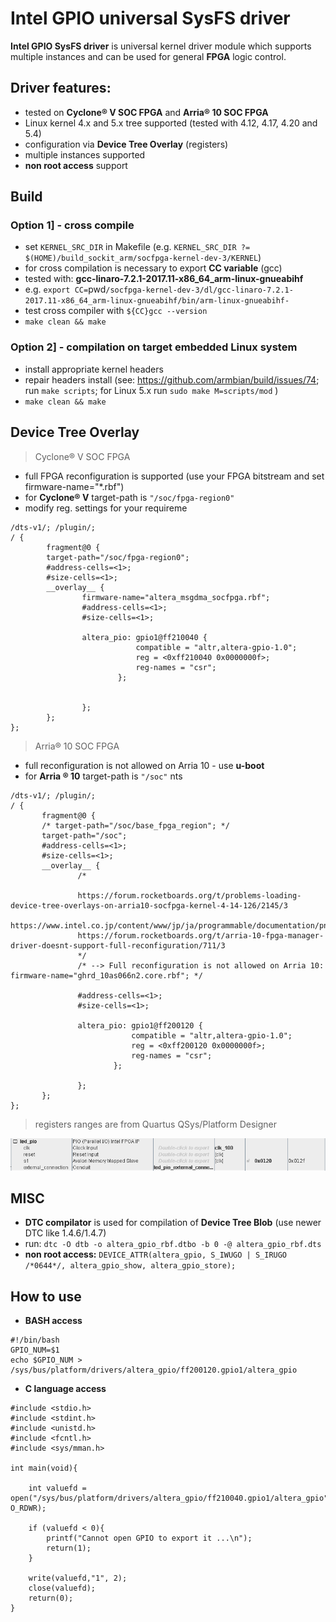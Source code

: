 # Intel GPIO universal SysFS driver
**Intel GPIO SysFS driver** is universal kernel driver module which supports multiple instances and can be used for general **FPGA** logic control. 

## Driver features:  
- tested on **Cyclone® V SOC FPGA** and **Arria® 10 SOC FPGA** 
- Linux kernel 4.x and 5.x tree supported (tested with 4.12, 4.17, 4.20 and 5.4) 
- configuration via **Device Tree Overlay** (registers)
- multiple instances supported
- **non root access** support

## Build
### Option 1] - cross compile 
- set `KERNEL_SRC_DIR` in Makefile (e.g. `KERNEL_SRC_DIR ?= $(HOME)/build_sockit_arm/socfpga-kernel-dev-3/KERNEL`)
- for cross compilation is necessary to export **CC variable** (gcc)
- tested with: **gcc-linaro-7.2.1-2017.11-x86_64_arm-linux-gnueabihf** 
- e.g. `export CC=`pwd`/socfpga-kernel-dev-3/dl/gcc-linaro-7.2.1-2017.11-x86_64_arm-linux-gnueabihf/bin/arm-linux-gnueabihf-`
- test cross compiler with `${CC}gcc --version`
- `make clean && make` 

### Option 2] -  compilation on target embedded Linux system
- install appropriate kernel headers
- repair headers install (see: https://github.com/armbian/build/issues/74; run `make scripts`; for Linux 5.x run `sudo make M=scripts/mod` ) 
- `make clean && make` 

## Device Tree Overlay
 >Cyclone® V SOC FPGA
- full FPGA reconfiguration is supported (use your FPGA bitstream and set firmware-name="*.rbf")
- for **Cyclone® V** target-path is `"/soc/fpga-region0"`
- modify reg. settings for your requireme
```
/dts-v1/; /plugin/;
/ {
        fragment@0 {
        target-path="/soc/fpga-region0";
        #address-cells=<1>;
        #size-cells=<1>;
        __overlay__ {
                firmware-name="altera_msgdma_socfpga.rbf";
                #address-cells=<1>;
                #size-cells=<1>;
		
                altera_pio: gpio1@ff210040 {
                            compatible = "altr,altera-gpio-1.0";
                            reg = <0xff210040 0x0000000f>;
                            reg-names = "csr";
                        };

                
                };
        };
};

```
>Arria® 10 SOC FPGA 
- full reconfiguration is not allowed on Arria 10  - use **u-boot**
- for **Arria ® 10** target-path is `"/soc"`
nts 
 ```
/dts-v1/; /plugin/;
/ {
        fragment@0 {
        /* target-path="/soc/base_fpga_region"; */ 
        target-path="/soc";
        #address-cells=<1>;
        #size-cells=<1>;
        __overlay__ {
                /*
                 
                https://forum.rocketboards.org/t/problems-loading-device-tree-overlays-on-arria10-socfpga-kernel-4-14-126/2145/3
                https://www.intel.co.jp/content/www/jp/ja/programmable/documentation/pne1482303525167.html
                https://forum.rocketboards.org/t/arria-10-fpga-manager-driver-doesnt-support-full-reconfiguration/711/3
                */
                /* --> Full reconfiguration is not allowed on Arria 10:  firmware-name="ghrd_10as066n2.core.rbf"; */
               
                #address-cells=<1>;
                #size-cells=<1>;
              
                altera_pio: gpio1@ff200120 {
                            compatible = "altr,altera-gpio-1.0";
                            reg = <0xff200120 0x0000000f>;
                            reg-names = "csr";
                        };
        
                };
        };
};
 ```
> registers ranges are from Quartus QSys/Platform Designer

![Quartus](https://github.com/pavelfpl/altera_gpio/blob/master/qsys_platform_designer_gpio.png)

## MISC
- **DTC compilator** is used for compilation of **Device Tree Blob** (use newer DTC like 1.4.6/1.4.7) 
- run: `dtc -O dtb -o altera_gpio_rbf.dtbo -b 0 -@ altera_gpio_rbf.dts`
- **non root access:** `DEVICE_ATTR(altera_gpio, S_IWUGO | S_IRUGO /*0644*/, altera_gpio_show, altera_gpio_store);`

## How to use 
- **BASH access**
 ```
#!/bin/bash
GPIO_NUM=$1
echo $GPIO_NUM > /sys/bus/platform/drivers/altera_gpio/ff200120.gpio1/altera_gpio
 ```
 - **C language access**
  ```
#include <stdio.h>
#include <stdint.h>
#include <unistd.h>
#include <fcntl.h>
#include <sys/mman.h>

int main(void){

	  int valuefd = open("/sys/bus/platform/drivers/altera_gpio/ff210040.gpio1/altera_gpio", O_RDWR);
  
	  if (valuefd < 0){
	      printf("Cannot open GPIO to export it ...\n");
	      return(1);
	  }
	  
	  write(valuefd,"1", 2);
	  close(valuefd);
	  return(0);
}
 ```



